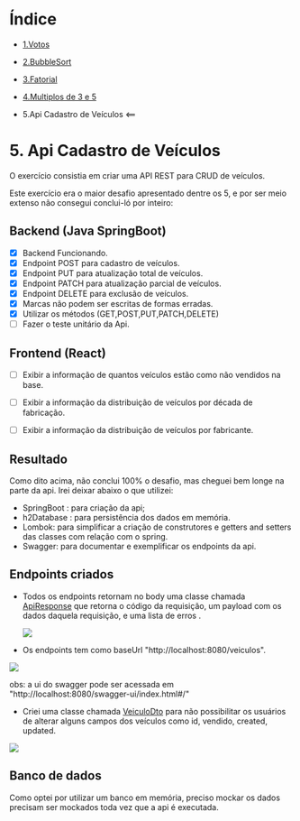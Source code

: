 # Índice

- [1.Votos](https://github.com/RodrigoSouzaDev/Desafio-JavaApi/tree/main/1%20-%20Votos)

- [2.BubbleSort](https://github.com/RodrigoSouzaDev/Desafio-JavaApi/tree/main/2%20-%20Bubble%20Sort)

- [3.Fatorial](https://github.com/RodrigoSouzaDev/Desafio-JavaApi/tree/main/3%20-%20Fatorial)
- [4.Multiplos de 3 e 5](https://github.com/RodrigoSouzaDev/Desafio-JavaApi/tree/main/4%20-%20Multiplos%20de%203%20e%205)
- 5.Api Cadastro de Veículos <==

# 5. Api Cadastro de Veículos  

O exercício consistia em criar uma API REST para CRUD de veículos.

Este exercício era o maior desafio apresentado dentre os 5, e por ser meio extenso não consegui conclui-ló por inteiro:

## Backend (Java SpringBoot)

- [x] Backend Funcionando.
- [x] Endpoint POST para cadastro de veículos.
- [x] Endpoint PUT  para atualização total de veículos.
- [x] Endpoint PATCH para atualização parcial de veículos.
- [x] Endpoint DELETE para exclusão de veículos.
- [x] Marcas não podem ser escritas de formas erradas.
- [x] Utilizar os métodos (GET,POST,PUT,PATCH,DELETE)
- [ ] Fazer o teste unitário da Api.

## Frontend (React)
- [ ] Exibir a informação de quantos veículos estão como não vendidos na base.
- [ ] Exibir a informação da distribuição de veículos por década de fabricação.
- [ ] Exibir a informação da distribuição de veículos por fabricante.


## Resultado

Como dito acima, não conclui 100% o desafio, mas cheguei bem longe na parte da api. Irei deixar abaixo o que utilizei:

- SpringBoot : para criação da api;
- h2Database : para persistência dos dados em memória.
- Lombok: para simplificar a criação de construtores e getters and setters das classes com relação com o spring.
- Swagger: para documentar e exemplificar os endpoints da api.


## Endpoints criados

- Todos os endpoints retornam no body uma classe chamada [ApiResponse](https://github.com/RodrigoSouzaDev/Desafio-JavaApi/blob/main/5-%20Cadastro%20Veiculos/cadastroveiculos/src/main/java/com/rsouza/cadastroveiculos/util/APIResponse.java) que retorna o código da requisição, um payload com os dados daquela requisição, e uma lista de erros .

  <image align="center" src="img/apiResponse.PNG"/>

- Os endpoints tem como baseUrl "http://localhost:8080/veiculos".

<image align="center" src="img/swaggerEndpoints.PNG"/>

obs: a ui do swagger pode ser acessada em "http://localhost:8080/swagger-ui/index.html#/"

- Criei uma classe chamada [VeiculoDto](https://github.com/RodrigoSouzaDev/Desafio-JavaApi/blob/main/5-%20Cadastro%20Veiculos/cadastroveiculos/src/main/java/com/rsouza/cadastroveiculos/model/dto/VeiculoDto.java) para não possibilitar os usuários de alterar alguns campos dos veículos como id, vendido, created, updated. 

<image align="center" src="img/veiculoDto.PNG"/>

## Banco de dados

Como optei por utilizar um banco em memória, preciso mockar os dados precisam ser mockados toda vez que a api é executada. 
